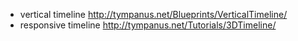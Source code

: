 - vertical timeline http://tympanus.net/Blueprints/VerticalTimeline/
- responsive timeline http://tympanus.net/Tutorials/3DTimeline/
